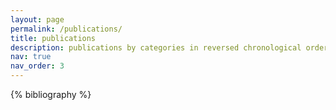 ```yaml
---
layout: page
permalink: /publications/
title: publications
description: publications by categories in reversed chronological order. # generated by jekyll-scholar.
nav: true
nav_order: 3
---
```


<!-- _pages/publications.md -->
<div class="publications">

{% bibliography %}

</div>
